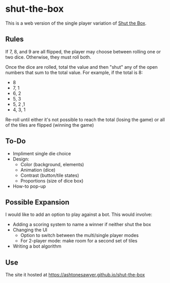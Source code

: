 # shut-the-box
This is a web version of the single player variation of [Shut the Box](https://en.wikipedia.org/wiki/Shut_the_box).

## Rules
If 7, 8, and 9 are all flipped, the player may choose between rolling one or two dice. Otherwise, they must roll both.

Once the dice are rolled, total the value and then "shut" any of the open numbers that sum to the total value. For example, if the total is 8:
- 8
- 7, 1
- 6, 2
- 5, 3
- 5, 2 ,1
- 4, 3, 1

Re-roll until either it's not possible to reach the total (losing the game) or all of the tiles are flipped (winning the game)

## To-Do
- Impliment single die choice
- Design:
    - Color (background, elements)
    - Animation (dice)
    - Contrast (button/tile states)
    - Proportions (size of dice box)
- How-to pop-up

## Possible Expansion
I would like to add an option to play against a bot. This would involve:
- Adding a scoring system to name a winner if neither shut the box
- Changing the UI
    - Option to switch between the multi/single player modes
    - For 2-player mode: make room for a second set of tiles
- Writing a bot algorithm

## Use
The site it hosted at <https://ashtonesawyer.github.io/shut-the-box>